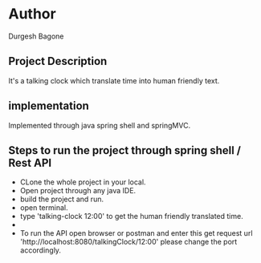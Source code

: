 # Author
Durgesh Bagone

## Project Description
It's a talking clock which translate time into human friendly text.

## implementation
Implemented through java spring shell and springMVC.

## Steps to run the project through spring shell / Rest API
- CLone the whole project in your local.
- Open project through any java IDE.
- build the project and run.
- open terminal.
- type 'talking-clock 12:00' to get the human friendly translated time.
- 
- To run the API open browser or postman  and enter this get request url 'http://localhost:8080/talkingClock/12:00'  please change the port accordingly.
